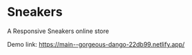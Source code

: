 # Sneakers
A Responsive Sneakers online store

Demo link: https://main--gorgeous-dango-22db99.netlify.app/
